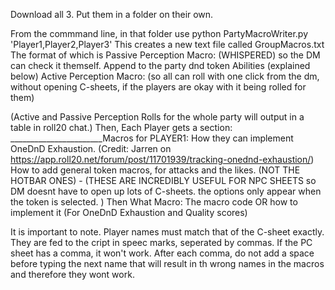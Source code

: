 Download all 3. Put them in a folder on their own. 

From the commmand line, in that folder use
  python PartyMacroWriter.py 'Player1,Player2,Player3'
This creates a new text file called GroupMacros.txt
The format of which is
  Passive Perception Macro:   (WHISPERED) so the DM can check it themself. Append to the party dnd token Abilities (explained below)
  Active Perception Macro:    (so all can roll with one click from the dm, without opening C-sheets, if the players are okay with it being rolled for them)
  
(Active and Passive Perception Rolls for the whole party will output in a table in roll20 chat.)
  Then, Each Player gets a section:
_______________________Macros for PLAYER1:
  How they can implement OneDnD Exhaustion. (Credit: Jarren on https://app.roll20.net/forum/post/11701939/tracking-onednd-exhaustion/)
  How to add general token macros, for attacks and the likes. (NOT THE HOTBAR ONES) -
(THESE ARE INCREDIBLY USEFUL FOR NPC SHEETS so DM doesnt have to open up lots of C-sheets. the options only appear when the token is selected. )
  Then What Macro:
  The macro code OR how to implement it (For OneDnD Exhaustion and Quality scores) 


It is important to note. 
Player names must match that of the C-sheet exactly. 
They are fed to the cript in speec marks, seperated by commas. 
If the PC sheet has a comma, it won't work. 
After each comma, do not add a space before typing the next name that will result in th wrong names in the macros and therefore they wont work.
